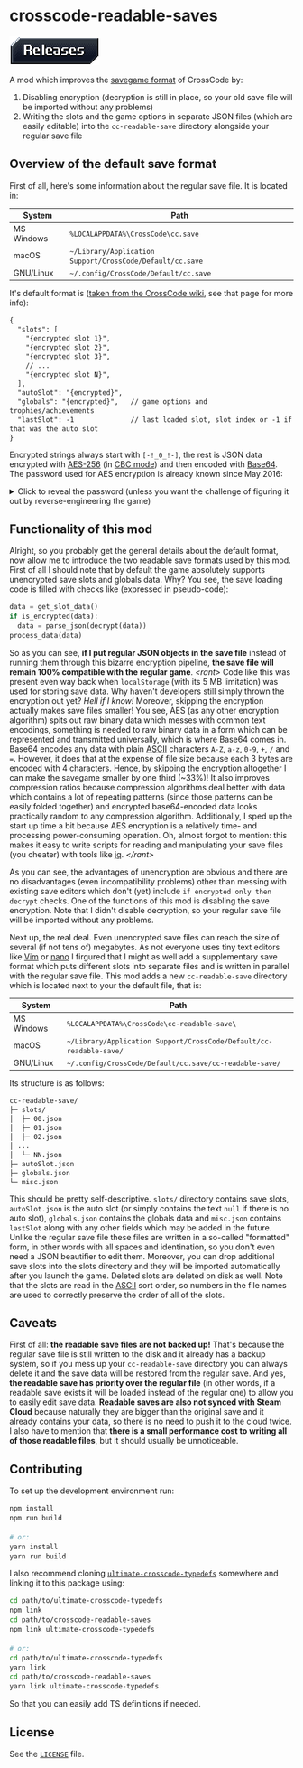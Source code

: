 # crosscode-readable-saves

[![go to the releases page](https://raw.githubusercontent.com/CCDirectLink/organization/master/assets/badges/releases@2x.png)](https://github.com/dmitmel/crosscode-readable-saves/releases)

A mod which improves the [savegame format](https://crosscode.gamepedia.com/Savegame) of CrossCode
by:

1. Disabling encryption (decryption is still in place, so your old save file will be imported
   without any problems)
2. Writing the slots and the game options in separate JSON files (which are easily editable) into
   the `cc-readable-save` directory alongside your regular save file

## Overview of the default save format

First of all, here's some information about the regular save file. It is located in:

| System     | Path                                                      |
| ---------- | --------------------------------------------------------- |
| MS Windows | `%LOCALAPPDATA%\CrossCode\cc.save`                        |
| macOS      | `~/Library/Application Support/CrossCode/Default/cc.save` |
| GNU/Linux  | `~/.config/CrossCode/Default/cc.save`                     |

It's default format is
([taken from the CrossCode wiki](https://crosscode.gamepedia.com/Savegame#Savefile_and_Localstorage_format),
see that page for more info):

<!-- prettier-ignore -->
```json5
{
  "slots": [
    "{encrypted slot 1}",
    "{encrypted slot 2}",
    "{encrypted slot 3}",
    // ...
    "{encrypted slot N}",
  ],
  "autoSlot": "{encrypted}",
  "globals": "{encrypted}",   // game options and trophies/achievements
  "lastSlot": -1              // last loaded slot, slot index or -1 if that was the auto slot
}
```

Encrypted strings always start with `[-!_0_!-]`, the rest is JSON data encrypted with
[AES-256](https://en.wikipedia.org/wiki/Advanced_Encryption_Standard) (in
[CBC mode](<https://en.wikipedia.org/wiki/Block_cipher_mode_of_operation#Cipher_block_chaining_(CBC)>))
and then encoded with [Base64](https://en.wikipedia.org/wiki/Base64). The password used for AES
encryption is already known since May 2016:

<details><summary>Click to reveal the password (unless you want the challenge of figuring it out by reverse-engineering the game)</summary><p>

`:_.NaN0`

</p></details>

## Functionality of this mod

Alright, so you probably get the general details about the default format, now allow me to introduce
the two readable save formats used by this mod. First of all I should note that by default the game
absolutely supports unencrypted save slots and globals data. Why? You see, the save loading code is
filled with checks like (expressed in pseudo-code):

```python
data = get_slot_data()
if is_encrypted(data):
  data = parse_json(decrypt(data))
process_data(data)
```

So as you can see, **if I put regular JSON objects in the save file** instead of running them
through this bizarre encryption pipeline, **the save file will remain 100% compatible with the
regular game**. _&lt;rant&gt;_ Code like this was present even way back when `localStorage` (with
its 5 MB limitation) was used for storing save data. Why haven't developers still simply thrown the
encryption out yet? _Hell if I know!_ Moreover, skipping the encryption actually makes save files
smaller! You see, AES (as any other encryption algorithm) spits out raw binary data which messes
with common text encodings, something is needed to raw binary data in a form which can be
represented and transmitted universally, which is where Base64 comes in. Base64 encodes any data
with plain [ASCII](https://en.wikipedia.org/wiki/ASCII) characters `A-Z`, `a-z`, `0-9`, `+`, `/` and
`=`. However, it does that at the expense of file size because each 3 bytes are encoded with 4
characters. Hence, by skipping the encryption altogether I can make the savegame smaller by one
third (~33%)! It also improves compression ratios because compression algorithms deal better with
data which contains a lot of repeating patterns (since those patterns can be easily folded together)
and encrypted base64-encoded data looks practically random to any compression algorithm.
Additionally, I sped up the start up time a bit because AES encryption is a relatively time- and
processing power-consuming operation. Oh, almost forgot to mention: this makes it easy to write
scripts for reading and manipulating your save files (you cheater) with tools like
[jq](https://stedolan.github.io/jq/). _&lt;/rant&gt;_

As you can see, the advantages of unencryption are obvious and there are no disadvantages (even
incompatibility problems) other than messing with existing save editors which don't (yet) include
`if encrypted only then decrypt` checks. One of the functions of this mod is disabling the save
encryption. Note that I didn't disable decryption, so your regular save file will be imported
without any problems.

Next up, the real deal. Even unencrypted save files can reach the size of several (if not tens of)
megabytes. As not everyone uses tiny text editors like [Vim](https://www.vim.org/) or
[nano](https://www.nano-editor.org/) I firgured that I might as well add a supplementary save format
which puts different slots into separate files and is written in parallel with the regular save
file. This mod adds a new `cc-readable-save` directory which is located next to your the default
file, that is:

| System     | Path                                                                |
| ---------- | ------------------------------------------------------------------- |
| MS Windows | `%LOCALAPPDATA%\CrossCode\cc-readable-save\`                        |
| macOS      | `~/Library/Application Support/CrossCode/Default/cc-readable-save/` |
| GNU/Linux  | `~/.config/CrossCode/Default/cc.save/cc-readable-save/`             |

Its structure is as follows:

```
cc-readable-save/
├─ slots/
│  ├─ 00.json
│  ├─ 01.json
│  ├─ 02.json
│ ...
│  └─ NN.json
├─ autoSlot.json
├─ globals.json
└─ misc.json
```

This should be pretty self-descriptive. `slots/` directory contains save slots, `autoSlot.json` is
the auto slot (or simply contains the text `null` if there is no auto slot), `globals.json` contains
the globals data and `misc.json` contains `lastSlot` along with any other fields which may be added
in the future. Unlike the regular save file these files are written in a so-called "formatted" form,
in other words with all spaces and identination, so you don't even need a JSON beautifier to edit
them. Moreover, you can drop additional save slots into the slots directory and they will be
imported automatically after you launch the game. Deleted slots are deleted on disk as well. Note
that the slots are read in the [ASCII](https://en.wikipedia.org/wiki/ASCII) sort order, so numbers
in the file names are used to correctly preserve the order of all of the slots.

## Caveats

First of all: **the readable save files are not backed up!** That's because the regular save file is
still written to the disk and it already has a backup system, so if you mess up your
`cc-readable-save` directory you can always delete it and the save data will be restored from the
regular save. And yes, **the readable save has priority over the regular file** (in other words, if
a readable save exists it will be loaded instead of the regular one) to allow you to easily edit
save data. **Readable saves are also not synced with Steam Cloud** because naturally they are bigger
than the original save and it already contains your data, so there is no need to push it to the
cloud twice. I also have to mention that **there is a small performance cost to writing all of those
readable files**, but it should usually be unnoticeable.

## Contributing

To set up the development environment run:

```bash
npm install
npm run build

# or:
yarn install
yarn run build
```

I also recommend cloning
[`ultimate-crosscode-typedefs`](https://github.com/dmitmel/ultimate-crosscode-typedefs) somewhere
and linking it to this package using:

```bash
cd path/to/ultimate-crosscode-typedefs
npm link
cd path/to/crosscode-readable-saves
npm link ultimate-crosscode-typedefs

# or:
cd path/to/ultimate-crosscode-typedefs
yarn link
cd path/to/crosscode-readable-saves
yarn link ultimate-crosscode-typedefs
```

So that you can easily add TS definitions if needed.

## License

See the [`LICENSE`](https://github.com/dmitmel/crosscode-readable-saves/blob/master/LICENSE) file.
